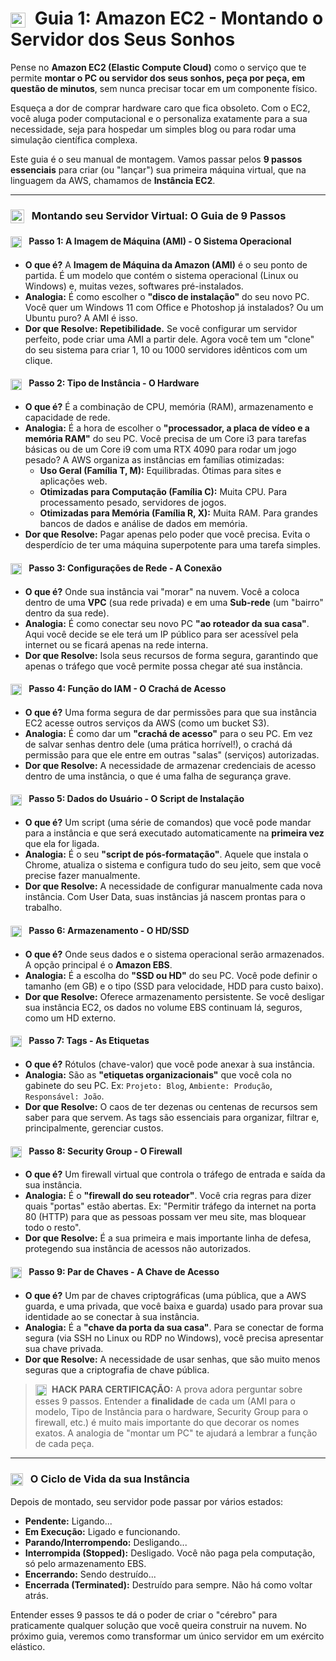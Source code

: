 # <img src="https://api.iconify.design/logos/aws-ec2.svg?color=currentColor" width="24" style="vertical-align:middle; margin-right:8px;" /> Guia 1: Amazon EC2 - Montando o Servidor dos Seus Sonhos

Pense no **Amazon EC2 (Elastic Compute Cloud)** como o serviço que te permite **montar o PC ou servidor dos seus sonhos, peça por peça, em questão de minutos**, sem nunca precisar tocar em um componente físico.

Esqueça a dor de comprar hardware caro que fica obsoleto. Com o EC2, você aluga poder computacional e o personaliza exatamente para a sua necessidade, seja para hospedar um simples blog ou para rodar uma simulação científica complexa.

Este guia é o seu manual de montagem. Vamos passar pelos **9 passos essenciais** para criar (ou "lançar") sua primeira máquina virtual, que na linguagem da AWS, chamamos de **Instância EC2**.

---

### <img src="https://api.iconify.design/mdi/wrench-cog-outline.svg?color=currentColor" width="22" style="vertical-align:middle; margin-right:8px;" /> Montando seu Servidor Virtual: O Guia de 9 Passos

#### <img src="https://api.iconify.design/mdi/creation.svg?color=currentColor" width="18" style="vertical-align:middle; margin-right:8px;" /> Passo 1: A Imagem de Máquina (AMI) - O Sistema Operacional
* **O que é?** A **Imagem de Máquina da Amazon (AMI)** é o seu ponto de partida. É um modelo que contém o sistema operacional (Linux ou Windows) e, muitas vezes, softwares pré-instalados.
* **Analogia:** É como escolher o **"disco de instalação"** do seu novo PC. Você quer um Windows 11 com Office e Photoshop já instalados? Ou um Ubuntu puro? A AMI é isso.
* **Dor que Resolve:** **Repetibilidade.** Se você configurar um servidor perfeito, pode criar uma AMI a partir dele. Agora você tem um "clone" do seu sistema para criar 1, 10 ou 1000 servidores idênticos com um clique.

#### <img src="https://api.iconify.design/mdi/cpu-64-bit.svg?color=currentColor" width="18" style="vertical-align:middle; margin-right:8px;" /> Passo 2: Tipo de Instância - O Hardware
* **O que é?** É a combinação de CPU, memória (RAM), armazenamento e capacidade de rede.
* **Analogia:** É a hora de escolher o **"processador, a placa de vídeo e a memória RAM"** do seu PC. Você precisa de um Core i3 para tarefas básicas ou de um Core i9 com uma RTX 4090 para rodar um jogo pesado? A AWS organiza as instâncias em famílias otimizadas:
    * **Uso Geral (Família T, M):** Equilibradas. Ótimas para sites e aplicações web.
    * **Otimizadas para Computação (Família C):** Muita CPU. Para processamento pesado, servidores de jogos.
    * **Otimizadas para Memória (Família R, X):** Muita RAM. Para grandes bancos de dados e análise de dados em memória.
* **Dor que Resolve:** Pagar apenas pelo poder que você precisa. Evita o desperdício de ter uma máquina superpotente para uma tarefa simples.

#### <img src="https://api.iconify.design/mdi/network-outline.svg?color=currentColor" width="18" style="vertical-align:middle; margin-right:8px;" /> Passo 3: Configurações de Rede - A Conexão
* **O que é?** Onde sua instância vai "morar" na nuvem. Você a coloca dentro de uma **VPC** (sua rede privada) e em uma **Sub-rede** (um "bairro" dentro da sua rede).
* **Analogia:** É como conectar seu novo PC **"ao roteador da sua casa"**. Aqui você decide se ele terá um IP público para ser acessível pela internet ou se ficará apenas na rede interna.
* **Dor que Resolve:** Isola seus recursos de forma segura, garantindo que apenas o tráfego que você permite possa chegar até sua instância.

#### <img src="https://api.iconify.design/mdi/account-key-outline.svg?color=currentColor" width="18" style="vertical-align:middle; margin-right:8px;" /> Passo 4: Função do IAM - O Crachá de Acesso
* **O que é?** Uma forma segura de dar permissões para que sua instância EC2 acesse outros serviços da AWS (como um bucket S3).
* **Analogia:** É como dar um **"crachá de acesso"** para o seu PC. Em vez de salvar senhas dentro dele (uma prática horrível!), o crachá dá permissão para que ele entre em outras "salas" (serviços) autorizadas.
* **Dor que Resolve:** A necessidade de armazenar credenciais de acesso dentro de uma instância, o que é uma falha de segurança grave.

#### <img src="https://api.iconify.design/mdi/script-text-outline.svg?color=currentColor" width="18" style="vertical-align:middle; margin-right:8px;" /> Passo 5: Dados do Usuário - O Script de Instalação
* **O que é?** Um script (uma série de comandos) que você pode mandar para a instância e que será executado automaticamente na **primeira vez** que ela for ligada.
* **Analogia:** É o seu **"script de pós-formatação"**. Aquele que instala o Chrome, atualiza o sistema e configura tudo do seu jeito, sem que você precise fazer manualmente.
* **Dor que Resolve:** A necessidade de configurar manualmente cada nova instância. Com User Data, suas instâncias já nascem prontas para o trabalho.

#### <img src="https://api.iconify.design/mdi/harddisk.svg?color=currentColor" width="18" style="vertical-align:middle; margin-right:8px;" /> Passo 6: Armazenamento - O HD/SSD
* **O que é?** Onde seus dados e o sistema operacional serão armazenados. A opção principal é o **Amazon EBS**.
* **Analogia:** É a escolha do **"SSD ou HD"** do seu PC. Você pode definir o tamanho (em GB) e o tipo (SSD para velocidade, HDD para custo baixo).
* **Dor que Resolve:** Oferece armazenamento persistente. Se você desligar sua instância EC2, os dados no volume EBS continuam lá, seguros, como um HD externo.

#### <img src="https://api.iconify.design/mdi/tag-outline.svg?color=currentColor" width="18" style="vertical-align:middle; margin-right:8px;" /> Passo 7: Tags - As Etiquetas
* **O que é?** Rótulos (chave-valor) que você pode anexar à sua instância.
* **Analogia:** São as **"etiquetas organizacionais"** que você cola no gabinete do seu PC. Ex: `Projeto: Blog`, `Ambiente: Produção`, `Responsável: João`.
* **Dor que Resolve:** O caos de ter dezenas ou centenas de recursos sem saber para que servem. As tags são essenciais para organizar, filtrar e, principalmente, gerenciar custos.

#### <img src="https://api.iconify.design/mdi/wall.svg?color=currentColor" width="18" style="vertical-align:middle; margin-right:8px;" /> Passo 8: Security Group - O Firewall
* **O que é?** Um firewall virtual que controla o tráfego de entrada e saída da sua instância.
* **Analogia:** É o **"firewall do seu roteador"**. Você cria regras para dizer quais "portas" estão abertas. Ex: "Permitir tráfego da internet na porta 80 (HTTP) para que as pessoas possam ver meu site, mas bloquear todo o resto".
* **Dor que Resolve:** É a sua primeira e mais importante linha de defesa, protegendo sua instância de acessos não autorizados.

#### <img src="https://api.iconify.design/mdi/key-variant.svg?color=currentColor" width="18" style="vertical-align:middle; margin-right:8px;" /> Passo 9: Par de Chaves - A Chave de Acesso
* **O que é?** Um par de chaves criptográficas (uma pública, que a AWS guarda, e uma privada, que você baixa e guarda) usado para provar sua identidade ao se conectar à sua instância.
* **Analogia:** É a **"chave da porta da sua casa"**. Para se conectar de forma segura (via SSH no Linux ou RDP no Windows), você precisa apresentar sua chave privada.
* **Dor que Resolve:** A necessidade de usar senhas, que são muito menos seguras que a criptografia de chave pública.

> **<img src="https://api.iconify.design/mdi/alert-circle-outline.svg?color=currentColor" width="18" style="vertical-align:middle; margin-right:5px;" /> HACK PARA CERTIFICAÇÃO:** A prova adora perguntar sobre esses 9 passos. Entender a **finalidade** de cada um (AMI para o modelo, Tipo de Instância para o hardware, Security Group para o firewall, etc.) é muito mais importante do que decorar os nomes exatos. A analogia de "montar um PC" te ajudará a lembrar a função de cada peça.

---

### <img src="https://api.iconify.design/mdi/power-cycle.svg?color=currentColor" width="20" style="vertical-align:middle; margin-right:8px;" /> O Ciclo de Vida da sua Instância

Depois de montado, seu servidor pode passar por vários estados:

* **Pendente:** Ligando...
* **Em Execução:** Ligado e funcionando.
* **Parando/Interrompendo:** Desligando...
* **Interrompida (Stopped):** Desligado. Você não paga pela computação, só pelo armazenamento EBS.
* **Encerrando:** Sendo destruído...
* **Encerrada (Terminated):** Destruído para sempre. Não há como voltar atrás.

Entender esses 9 passos te dá o poder de criar o "cérebro" para praticamente qualquer solução que você queira construir na nuvem. No próximo guia, veremos como transformar um único servidor em um exército elástico.